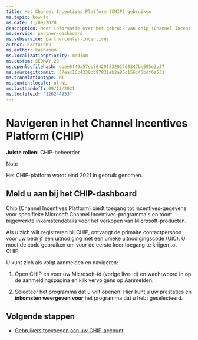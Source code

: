 ```yaml
---
title: Het Channel Incentives Platform (CHIP) gebruiken
ms.topic: how-to
ms.date: 11/09/2020
description: Meer informatie over het gebruik van chip (Channel Incentives Platform) voor uw incentives. Houd er rekening mee dat dit platform eind 2021 wordt ingetrokken.
ms.service: partner-dashboard
ms.subservice: partnercenter-incentives
author: Karthic83
ms.author: kashanum
ms.localizationpriority: medium
ms.custom: SEOMAY.20
ms.openlocfilehash: ebee6f49a57eb56429f33291768347be505e3b37
ms.sourcegitcommit: 37eac16c4339cb97831eb2a86d156c45bdf6a531
ms.translationtype: MT
ms.contentlocale: nl-NL
ms.lasthandoff: 09/13/2021
ms.locfileid: "126244953"
---
```

# <a name="navigate-the-channel-incentives-platform-chip"></a>Navigeren in het Channel Incentives Platform (CHIP)

**Juiste rollen:** CHIP-beheerder

>[!NOTE]
>Het CHIP-platform wordt eind 2021 in gebruik genomen.

## <a name="sign-into-the-chip-dashboard"></a>Meld u aan bij het CHIP-dashboard

Chip (Channel Incentives Platform) biedt toegang tot incentives-gegevens voor specifieke Microsoft Channel Incentives-programma's en toont bijgewerkte inkomstendetails voor het verkopen van Microsoft-producten.

Als u zich wilt registreren bij CHIP, ontvangt de primaire contactpersoon voor uw bedrijf een uitnodiging met een unieke uitnodigingscode (UIC). U moet de code gebruiken om voor de eerste keer toegang te krijgen tot CHIP.


U kunt zich als volgt aanmelden en navigeren:

1. Open CHIP en voer uw Microsoft-id (vorige live-id) en wachtwoord in op de aanmeldingspagina en klik vervolgens op Aanmelden.
 
1. Selecteer het programma dat u wilt openen.
Hier kunt u uw prestaties en **inkomsten weergeven** **voor** het programma dat u hebt geselecteerd. 

## <a name="next-steps"></a>Volgende stappen

- [Gebruikers toevoegen aan uw CHIP-account](chip-users.md)